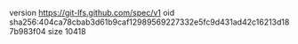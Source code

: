 version https://git-lfs.github.com/spec/v1
oid sha256:404ca78cbab3d61b9caf12989569227332e5fc9d431ad42c16213d187b983f04
size 10418
